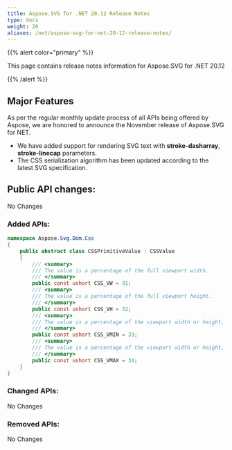 ```yaml
---
title: Aspose.SVG for .NET 20.12 Release Notes
type: docs
weight: 20
aliases: /net/aspose-svg-for-net-20-12-release-notes/
---
```


{{% alert color="primary" %}}

This page contains release notes information for Aspose.SVG for .NET 20.12

{{% /alert %}}

## **Major Features**

As per the regular monthly update process of all APIs being offered by Aspose, we are honored to announce the November release of Aspose.SVG for NET.
* We have added support for rendering SVG text with **stroke-dasharray**, **stroke-linecap** parameters. 
* The CSS serialization algorithm has been updated according to the latest SVG specification.

## **Public API changes:**
No Changes

### **Added APIs:**
```c#
namespace Aspose.Svg.Dom.Css
{
    public abstract class CSSPrimitiveValue : CSSValue
    {
        /// <summary>
        /// The value is a percentage of the full viewport width.
        /// </summary>
        public const ushort CSS_VW = 31;
        /// <summary>
        /// The value is a percentage of the full viewport height.
        /// </summary>
        public const ushort CSS_VH = 32;
        /// <summary>
        /// The value is a percentage of the viewport width or height, whichever is smaller.
        /// </summary>
        public const ushort CSS_VMIN = 33;
        /// <summary>
        /// The value is a percentage of the viewport width or height, whichever is larger.
        /// </summary>
        public const ushort CSS_VMAX = 34;
    }
}
```

### **Changed APIs:**
No Changes

### **Removed APIs:**
No Changes
